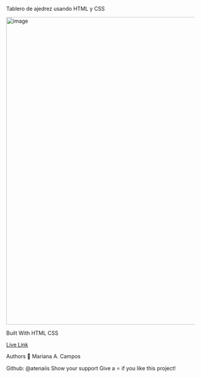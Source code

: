 Tablero de ajedrez usando HTML y CSS

<img width="938" height="820" alt="image" src="https://github.com/user-attachments/assets/a2dba0a7-558b-4610-80ad-b20b820da84e" />


Built With
HTML CSS 

[Live Link](https://rawcdn.githack.com/atenaiis/Tablero-de-ajedrez/refs/heads/main/tablero.html)

Authors
👤 Mariana A. Campos 

Github: @atenaiis
Show your support
Give a ⭐️ if you like this project!

